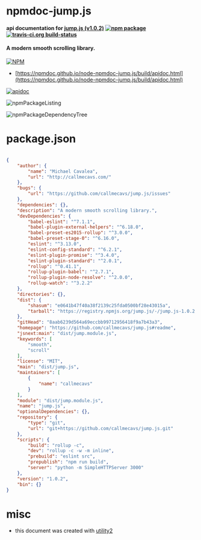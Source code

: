 # npmdoc-jump.js

#### api documentation for  [jump.js (v1.0.2)](https://github.com/callmecavs/jump.js#readme)  [![npm package](https://img.shields.io/npm/v/npmdoc-jump.js.svg?style=flat-square)](https://www.npmjs.org/package/npmdoc-jump.js) [![travis-ci.org build-status](https://api.travis-ci.org/npmdoc/node-npmdoc-jump.js.svg)](https://travis-ci.org/npmdoc/node-npmdoc-jump.js)

#### A modern smooth scrolling library.

[![NPM](https://nodei.co/npm/jump.js.png?downloads=true&downloadRank=true&stars=true)](https://www.npmjs.com/package/jump.js)

- [https://npmdoc.github.io/node-npmdoc-jump.js/build/apidoc.html](https://npmdoc.github.io/node-npmdoc-jump.js/build/apidoc.html)

[![apidoc](https://npmdoc.github.io/node-npmdoc-jump.js/build/screenCapture.buildCi.browser.%252Ftmp%252Fbuild%252Fapidoc.html.png)](https://npmdoc.github.io/node-npmdoc-jump.js/build/apidoc.html)

![npmPackageListing](https://npmdoc.github.io/node-npmdoc-jump.js/build/screenCapture.npmPackageListing.svg)

![npmPackageDependencyTree](https://npmdoc.github.io/node-npmdoc-jump.js/build/screenCapture.npmPackageDependencyTree.svg)



# package.json

```json

{
    "author": {
        "name": "Michael Cavalea",
        "url": "http://callmecavs.com/"
    },
    "bugs": {
        "url": "https://github.com/callmecavs/jump.js/issues"
    },
    "dependencies": {},
    "description": "A modern smooth scrolling library.",
    "devDependencies": {
        "babel-eslint": "^7.1.1",
        "babel-plugin-external-helpers": "^6.18.0",
        "babel-preset-es2015-rollup": "^3.0.0",
        "babel-preset-stage-0": "^6.16.0",
        "eslint": "^3.13.0",
        "eslint-config-standard": "^6.2.1",
        "eslint-plugin-promise": "^3.4.0",
        "eslint-plugin-standard": "^2.0.1",
        "rollup": "^0.41.1",
        "rollup-plugin-babel": "^2.7.1",
        "rollup-plugin-node-resolve": "^2.0.0",
        "rollup-watch": "^3.2.2"
    },
    "directories": {},
    "dist": {
        "shasum": "e0641b47f40a38f2139c25fda0500bf28e43015a",
        "tarball": "https://registry.npmjs.org/jump.js/-/jump.js-1.0.2.tgz"
    },
    "gitHead": "8aab6239d564a69eccbb99712956418f9a7b43a3",
    "homepage": "https://github.com/callmecavs/jump.js#readme",
    "jsnext:main": "dist/jump.module.js",
    "keywords": [
        "smooth",
        "scroll"
    ],
    "license": "MIT",
    "main": "dist/jump.js",
    "maintainers": [
        {
            "name": "callmecavs"
        }
    ],
    "module": "dist/jump.module.js",
    "name": "jump.js",
    "optionalDependencies": {},
    "repository": {
        "type": "git",
        "url": "git+https://github.com/callmecavs/jump.js.git"
    },
    "scripts": {
        "build": "rollup -c",
        "dev": "rollup -c -w -m inline",
        "prebuild": "eslint src",
        "prepublish": "npm run build",
        "server": "python -m SimpleHTTPServer 3000"
    },
    "version": "1.0.2",
    "bin": {}
}
```



# misc
- this document was created with [utility2](https://github.com/kaizhu256/node-utility2)
